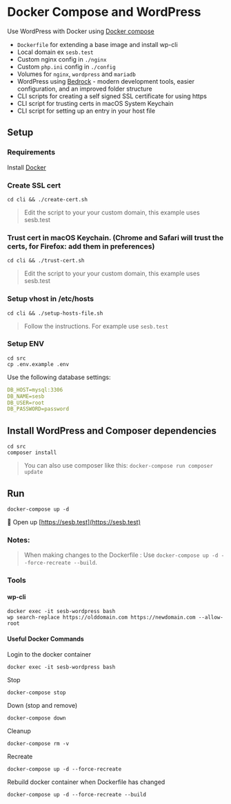 
# Docker Compose and WordPress

Use WordPress with Docker using [Docker compose](https://docs.docker.com/compose/)

+ `Dockerfile` for extending a base image and install wp-cli
+ Local domain ex `sesb.test`
+ Custom nginx config in `./nginx`
+ Custom `php.ini` config in `./config`
+ Volumes for `nginx`, `wordpress` and `mariadb`
+ WordPress using [Bedrock](https://roots.io/bedrock/) - modern development tools, easier configuration, and an improved folder structure
+ CLI scripts for creating a self signed SSL certificate for using https
+ CLI script for trusting certs in macOS System Keychain
+ CLI script for setting up an entry in your host file

## Setup

### Requirements

Install [Docker](https://www.docker.com/get-started)

### Create SSL cert

```shell
cd cli && ./create-cert.sh
```

> Edit the script to your your custom domain, this example uses sesb.test

### Trust cert in macOS Keychain. (Chrome and Safari will trust the certs, for Firefox: add them in preferences)

```shell
cd cli && ./trust-cert.sh
```

> Edit the script to your your custom domain, this example uses sesb.test

### Setup vhost in /etc/hosts

```shell
cd cli && ./setup-hosts-file.sh
```
> Follow the instructions. For example use `sesb.test`

### Setup ENV

```shell
cd src
cp .env.example .env
```

Use the following database settings:

```yml
DB_HOST=mysql:3306
DB_NAME=sesb
DB_USER=root
DB_PASSWORD=password
```

## Install WordPress and Composer dependencies

```shell
cd src
composer install
```

> You can also use composer like this: `docker-compose run composer update`

## Run

```shell
docker-compose up -d
```

🚀 Open up [https://sesb.test](https://sesb.test)


### Notes:

> When making changes to the Dockerfile : Use `docker-compose up -d --force-recreate --build`.

### Tools

#### wp-cli

```
docker exec -it sesb-wordpress bash
wp search-replace https://olddomain.com https://newdomain.com --allow-root
```

#### Useful Docker Commands

Login to the docker container

```shell
docker exec -it sesb-wordpress bash
```

Stop

```shell
docker-compose stop
```

Down (stop and remove)

```shell
docker-compose down
```

Cleanup

```shell
docker-compose rm -v
```

Recreate

```shell
docker-compose up -d --force-recreate
```

Rebuild docker container when Dockerfile has changed

```shell
docker-compose up -d --force-recreate --build
```
